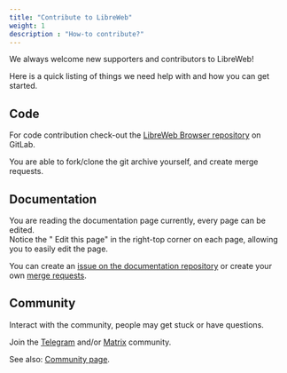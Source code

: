 ```yaml
---
title: "Contribute to LibreWeb"
weight: 1
description : "How-to contribute?"
---
```


We always welcome new supporters and contributors to LibreWeb!

Here is a quick listing of things we need help with and how you can get started.

## Code

For code contribution check-out the [LibreWeb Browser repository](https://gitlab.melroy.org/libreweb/browser) on GitLab.

You are able to fork/clone the git archive yourself, and create merge requests.

## Documentation

You are reading the documentation page currently, every page can be edited.  
Notice the "<i class="fas fa-code-branch"></i> Edit this page" in the right-top corner on each page, allowing you to easily edit the page.

You can create an [issue on the documentation repository](https://gitlab.melroy.org/libreweb/docs-website/-/issues) or create your own [merge requests](https://gitlab.melroy.org/libreweb/docs-website/-/merge_requests).

## Community

Interact with the community, people may get stuck or have questions.

Join the [Telegram](https://t.me/libreweb) and/or [Matrix](https://matrix.to/#/#libreweb:melroy.org?via=melroy.org) community. <!-- TODO: add Forums -->

See also: [Community page](/community).


